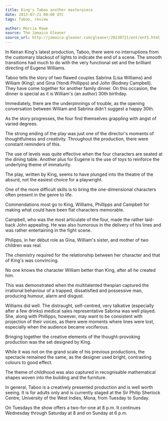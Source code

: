 ```yaml
---
title: King's Taboo another masterpiece
date: 2013-07-21 00:00 UTC
tags: Taboo, review

author: Marcia Rowe
source: The Jamaica Gleaner
source_url: http://jamaica-gleaner.com/gleaner/20130721/ent/ent5.html
---
```


In Keiran King's latest production, Taboo, there were no interruptions from the
customary blackout of lights to indicate the end of a scene. The smooth
transitions had much to do with the very functional set and the brilliant
directing of Eugene Williams.

Taboo tells the story of two flawed couples Sabrina (Lisa Williams) and William
(King); and Gina (Yendi Phillipps) and John (Rodney Campbell). They have come
together for another family dinner. On this occasion, the dinner is special as
it is William's (an author) 30th birthday.

Immediately, there are the underpinnings of trouble, as the opening
conversation between William and Sabrina didn't suggest a happy 30th.

As the story progresses, the four find themselves grappling with angst of
varied degrees.

The strong ending of the play was just one of the director's moments of
thoughtfulness and creativity. Throughout the production, there were constant
reminders of this.

The use of levels was quite effective when the four characters are seated at
the dining table. Another plus for Eugene is the use of toys to reinforce the
underlying theme of immaturity.

The play, written by King, seems to have plunged into the theatre of the
absurd, not the easiest choice for a playwright.

One of the more difficult skills is to bring the one-dimensional characters
often present in the genre to life.

Commendations most go to King, Williams, Phillipps and Campbell for making
what could have been flat characters memorable.

Campbell, who was the most articulate of the four, made the rather laid-back
John appealing. He was also humorous in the delivery of his lines and was
rather entertaining in the fight scene.

Philipps, in her début role as Gina, William's sister, and mother of two
children was real.

The chemistry required for the relationship between her character and that of
King's was convincing.

No one knows the character William better than King, after all he created him.

This was demonstrated when the multitalented thespian captured the irrational
behaviour of a trapped, dissatisfied and possessive man, producing humour,
alarm and disgust.

Williams did well. The distraught, self-centred, very talkative (especially
after a few drinks) medical sales representative Sabrina was well played. She,
along with Phillipps, however, may want to be consistent with projection of
their voices, as there were moments where lines were lost, especially when the
audience became vociferous.

Bringing together the creative elements of the thought-provoking production was
the set designed by King.

While it was not on the grand scale of his previous productions, the spectacle
remained the same, as the designer used bright, contrasting colours to good
effect.

The theme of childhood was also captured in recognisable mathematical shapes
woven into the building and the furniture.

In general, Taboo is a creatively presented production and is well worth
seeing. It is for adults only and is currently staged at the Sir Philip
Sherlock Centre, University of the West Indies, Mona, from Tuesday to Sunday.

On Tuesdays the show offers a two-for-one at 8 p.m. It continues Wednesday
through Saturday at 8 and on Sunday at 6 p.m.
